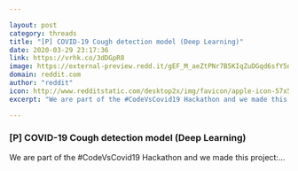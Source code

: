 ```yaml
---

layout: post
category: threads
title: "[P] COVID-19 Cough detection model (Deep Learning)"
date: 2020-03-29 23:17:36
link: https://vrhk.co/3dDGpR8
image: https://external-preview.redd.it/gEF_M_aeZtPNr7B5KIqZuDGqd6sfY5nutiXCBk0jBN4.jpg?width=333&height=174.345549738&auto=webp&crop=333:174.345549738,smart&s=528cb5ce248d636f9396670d9a4d8f24f1726011
domain: reddit.com
author: "reddit"
icon: http://www.redditstatic.com/desktop2x/img/favicon/apple-icon-57x57.png
excerpt: "We are part of the #CodeVsCovid19 Hackathon and we made this project:..."

---
```


### [P] COVID-19 Cough detection model (Deep Learning)

We are part of the #CodeVsCovid19 Hackathon and we made this project:...